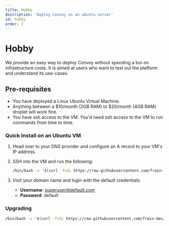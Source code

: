 ```yaml
---
title: Hobby
description: 'Deploy Convoy on an ubuntu server'
id: hobby
order: 2
---
```


# Hobby
We provide an easy way to deploy Convoy without spending a ton on infrastructure costs. It is aimed at users who want to test out the platform and understand its use-cases.

## Pre-requisites
- You have deployed a Linux Ubuntu Virtual Machine. 
- Anything between a $10/month (2GB RAM) to $20/month (4GB RAM) droplet will work fine.
- You have ssh access to the VM. You'd need ssh access to the VM to run commands from time to time.


### Quick Install on an Ubuntu VM
1. Head over to your DNS provider and configure an A record to your VM's IP address. 

2. SSH into the VM and run the following:
    ```bash
    /bin/bash -c "$(curl -fsSL https://raw.githubusercontent.com/frain-dev/convoy/main/deploy/vm-deploy.sh)"
    ```

4. Visit your domain name and login with the default credentials:
   + **Username**: superuser@default.com
   + **Password**: default
### Upgrading
```bash
/bin/bash -c "$(curl -fsSL https://raw.githubusercontent.com/frain-dev/convoy/main/deploy/vm-upgrade.sh)"
```
